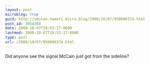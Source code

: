```yaml
---
layout: post
microblog: true
guid: http://vmstan-tweets.micro.blog/2008/10/07/950600374.html
post_id: 3054168
date: 2008-10-07T19:53:17-0600
lastmod: 2008-10-07T19:53:17-0600
type: post
url: /2008/10/07/950600374.html
---
```

Did anyone see the signal McCain just got from the sideline?
